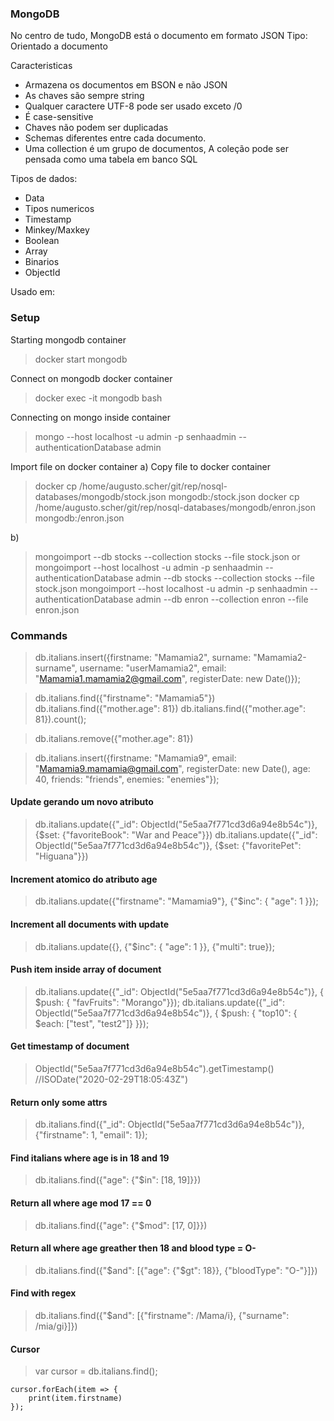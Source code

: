 ### MongoDB
No centro de tudo, MongoDB está o documento em formato JSON
Tipo: Orientado a documento

Caracteristicas
- Armazena os documentos em BSON e não JSON
- As chaves são sempre string
- Qualquer caractere UTF-8 pode ser usado exceto /0
- É case-sensitive
- Chaves não podem ser duplicadas
- Schemas diferentes entre cada documento.
- Uma collection é um grupo de documentos, A coleção pode ser pensada como uma tabela em banco SQL

Tipos de dados:
- Data
- Tipos numericos
- Timestamp
- Minkey/Maxkey
- Boolean
- Array 
- Binarios
- ObjectId

Usado em:


### Setup

Starting mongodb container
> docker start mongodb

Connect on mongodb docker container
> docker exec -it mongodb bash

Connecting on mongo inside container
> mongo --host localhost -u admin -p senhaadmin --authenticationDatabase admin

Import file on docker container
a) Copy file to docker container
> docker cp /home/augusto.scher/git/rep/nosql-databases/mongodb/stock.json mongodb:/stock.json
> docker cp /home/augusto.scher/git/rep/nosql-databases/mongodb/enron.json mongodb:/enron.json

b) 
> mongoimport --db stocks --collection stocks --file stock.json
or
> mongoimport --host localhost -u admin -p senhaadmin --authenticationDatabase admin --db stocks --collection stocks --file stock.json
> mongoimport --host localhost -u admin -p senhaadmin --authenticationDatabase admin --db enron --collection enron --file enron.json


### Commands
> db.italians.insert({firstname: "Mamamia2", surname: "Mamamia2-surname", username: "userMamamia2", email: "Mamamia1.mamamia2@gmail.com", registerDate: new Date()});

> db.italians.find({"firstname": "Mamamia5"})
> db.italians.find({"mother.age": 81})
> db.italians.find({"mother.age": 81}).count();

> db.italians.remove({"mother.age": 81})


> db.italians.insert({firstname: "Mamamia9", email: "Mamamia9.mamamia@gmail.com", registerDate: new Date(), age: 40, friends: "friends", enemies: "enemies"});

#### Update gerando um novo atributo
> db.italians.update({"_id": ObjectId("5e5aa7f771cd3d6a94e8b54c")}, {$set: {"favoriteBook": "War and Peace"}})
> db.italians.update({"_id": ObjectId("5e5aa7f771cd3d6a94e8b54c")}, {$set: {"favoritePet": "Higuana"}})

#### Increment atomico do atributo age
> db.italians.update({"firstname": "Mamamia9"}, {"$inc": { "age": 1 }});

#### Increment all documents with update
> db.italians.update({}, {"$inc": { "age": 1 }}, {"multi": true});

#### Push item inside array of document
> db.italians.update({"_id": ObjectId("5e5aa7f771cd3d6a94e8b54c")}, { $push: { "favFruits": "Morango"}});
> db.italians.update({"_id": ObjectId("5e5aa7f771cd3d6a94e8b54c")}, { $push: { "top10": { $each: ["test", "test2"]} }});

#### Get timestamp of document
> ObjectId("5e5aa7f771cd3d6a94e8b54c").getTimestamp() //ISODate("2020-02-29T18:05:43Z")

#### Return only some attrs
> db.italians.find({"_id": ObjectId("5e5aa7f771cd3d6a94e8b54c")}, {"firstname": 1, "email": 1});

#### Find italians where age is in 18 and 19
> db.italians.find({"age": {"$in": [18, 19]}})

#### Return all where age mod 17 == 0
> db.italians.find({"age": {"$mod": [17, 0]}})

#### Return all where age greather then 18 and blood type = O-
> db.italians.find({"$and": [{"age": {"$gt": 18}}, {"bloodType": "O-"}]})

#### Find with regex
> db.italians.find({"$and": [{"firstname": /Mama/i}, {"surname": /mia/gi}]})

#### Cursor
> var cursor = db.italians.find();
```
cursor.forEach(item => {
    print(item.firstname)
});
``` 



